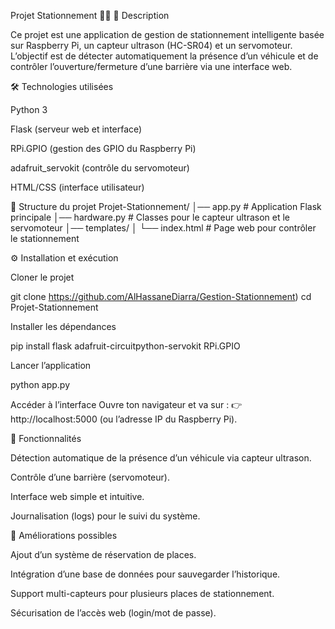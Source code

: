 Projet Stationnement 🚗🔧
📌 Description

Ce projet est une application de gestion de stationnement intelligente basée sur Raspberry Pi, un capteur ultrason (HC-SR04) et un servomoteur.
L’objectif est de détecter automatiquement la présence d’un véhicule et de contrôler l’ouverture/fermeture d’une barrière via une interface web.

🛠️ Technologies utilisées

Python 3

Flask (serveur web et interface)

RPi.GPIO (gestion des GPIO du Raspberry Pi)

adafruit_servokit (contrôle du servomoteur)

HTML/CSS (interface utilisateur)

📂 Structure du projet
Projet-Stationnement/
│── app.py                # Application Flask principale
│── hardware.py           # Classes pour le capteur ultrason et le servomoteur
│── templates/
│    └── index.html       # Page web pour contrôler le stationnement

⚙️ Installation et exécution

Cloner le projet

git clone https://github.com/AlHassaneDiarra/Gestion-Stationnement)
cd Projet-Stationnement


Installer les dépendances

pip install flask adafruit-circuitpython-servokit RPi.GPIO


Lancer l’application

python app.py


Accéder à l’interface
Ouvre ton navigateur et va sur :
👉 http://localhost:5000
 (ou l’adresse IP du Raspberry Pi).

🎯 Fonctionnalités

Détection automatique de la présence d’un véhicule via capteur ultrason.

Contrôle d’une barrière (servomoteur).

Interface web simple et intuitive.

Journalisation (logs) pour le suivi du système.

🚀 Améliorations possibles

Ajout d’un système de réservation de places.

Intégration d’une base de données pour sauvegarder l’historique.

Support multi-capteurs pour plusieurs places de stationnement.

Sécurisation de l’accès web (login/mot de passe).

